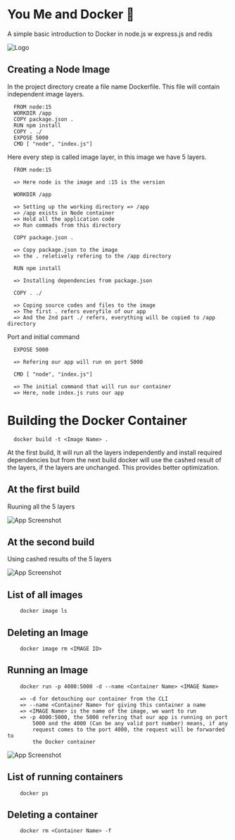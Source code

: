 # You Me and Docker 🐳

A simple basic introduction to Docker in node.js w express.js and redis

![Logo](https://logos-world.net/wp-content/uploads/2021/02/Docker-Logo-2015-2017.png)

## Creating a Node Image

In the project directory create a file name Dockerfile. This file will contain independent image 
layers. 

```
  FROM node:15
  WORKDIR /app  
  COPY package.json .
  RUN npm install
  COPY . ./
  EXPOSE 5000
  CMD [ "node", "index.js"]
```
Here every step is called image layer, in this image we have 5 layers. 

```
  FROM node:15

  => Here node is the image and :15 is the version
```
```
  WORKDIR /app 

  => Setting up the working directory => /app
  => /app exists in Node container
  => Hold all the application code
  => Run commads from this directory
```
```
  COPY package.json .

  => Copy package.json to the image 
  => the . reletively refering to the /app directory 
```
```
  RUN npm install

  => Installing dependencies from package.json
```
```
  COPY . ./

  => Coping source codes and files to the image
  => The first . refers everyfile of our app
  => And the 2nd part ./ refers, everything will be copied to /app directory
```

Port and initial command
```
  EXPOSE 5000

  => Refering our app will run on port 5000
```
```
  CMD [ "node", "index.js"]

  => The initial command that will run our container
  => Here, node index.js runs our app
```


# Building the Docker Container
```
  docker build -t <Image Name> .
```

At the first build, It will run all the layers independently and install required dependencies but 
from the next build docker will use the cashed result of the layers, if the layers are unchanged. 
This provides better optimization.



## At the first build
Ruuning all the 5 layers

![App Screenshot](https://i.ibb.co/G5t5KbC/dc3.jpg)

## At the second build
Using cashed results of the 5 layers

![App Screenshot](https://i.ibb.co/yn1NStg/dc2.png)

## List of all images
```
    docker image ls
```

## Deleting an Image
```
    docker image rm <IMAGE ID>
```

## Running an Image
```
    docker run -p 4000:5000 -d --name <Container Name> <IMAGE Name>

    => -d for detouching our container from the CLI 
    => --name <Container Name> for giving this container a name
    => <IMAGE Name> is the name of the image, we want to run
    => -p 4000:5000, the 5000 refering that our app is running on port 
        5000 and the 4000 (Can be any valid port number) means, if any 
        request comes to the port 4000, the request will be forwarded to
        the Docker container
```
![App Screenshot](https://i.ibb.co/LRPxnbT/dc4.png)

## List of running containers
```
    docker ps
```

## Deleting a container
```
    docker rm <Container Name> -f
```
